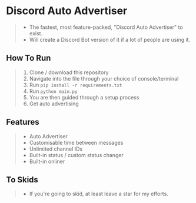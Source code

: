 # Discord Auto Advertiser
> + The fastest, most feature-packed, "Discord Auto Advertiser" to exist.
> + Will create a Discord Bot version of it if a lot of people are using it. 

## How To Run
> 1) Clone / download this repository
> 2) Navigate into the file through your choice of console/terminal
> 3) Run `pip install -r requirements.txt`
> 4) Run `python main.py`
> 5) You are then guided through a setup process
> 6) Get auto advertising 

## Features
> + Auto Advertiser
> + Customisable time between messages
> + Unlimited channel IDs
> + Built-in status / custom status changer
> + Built-in onliner

## To Skids
> + If you're going to skid, at least leave a star for my efforts.